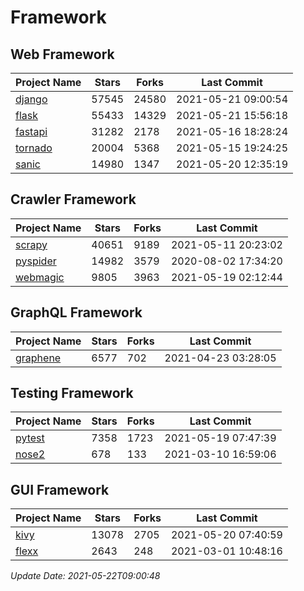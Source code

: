 # Framework

## Web Framework
| Project Name | Stars | Forks | Last Commit |
| ------------ | ----- | ----- | ----------- |
| [django](https://github.com/django/django) | 57545 | 24580 | 2021-05-21 09:00:54 |
| [flask](https://github.com/pallets/flask) | 55433 | 14329 | 2021-05-21 15:56:18 |
| [fastapi](https://github.com/tiangolo/fastapi) | 31282 | 2178 | 2021-05-16 18:28:24 |
| [tornado](https://github.com/tornadoweb/tornado) | 20004 | 5368 | 2021-05-15 19:24:25 |
| [sanic](https://github.com/sanic-org/sanic) | 14980 | 1347 | 2021-05-20 12:35:19 |

## Crawler Framework
| Project Name | Stars | Forks | Last Commit |
| ------------ | ----- | ----- | ----------- |
| [scrapy](https://github.com/scrapy/scrapy) | 40651 | 9189 | 2021-05-11 20:23:02 |
| [pyspider](https://github.com/binux/pyspider) | 14982 | 3579 | 2020-08-02 17:34:20 |
| [webmagic](https://github.com/code4craft/webmagic) | 9805 | 3963 | 2021-05-19 02:12:44 |

## GraphQL Framework
| Project Name | Stars | Forks | Last Commit |
| ------------ | ----- | ----- | ----------- |
| [graphene](https://github.com/graphql-python/graphene) | 6577 | 702 | 2021-04-23 03:28:05 |

## Testing Framework
| Project Name | Stars | Forks | Last Commit |
| ------------ | ----- | ----- | ----------- |
| [pytest](https://github.com/pytest-dev/pytest) | 7358 | 1723 | 2021-05-19 07:47:39 |
| [nose2](https://github.com/nose-devs/nose2) | 678 | 133 | 2021-03-10 16:59:06 |

## GUI Framework
| Project Name | Stars | Forks | Last Commit |
| ------------ | ----- | ----- | ----------- |
| [kivy](https://github.com/kivy/kivy) | 13078 | 2705 | 2021-05-20 07:40:59 |
| [flexx](https://github.com/flexxui/flexx) | 2643 | 248 | 2021-03-01 10:48:16 |

*Update Date: 2021-05-22T09:00:48*